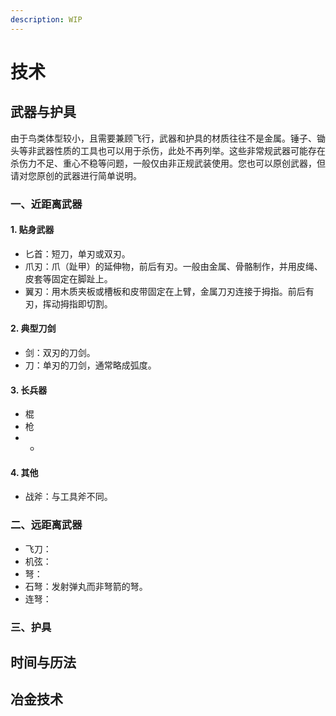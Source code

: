 ```yaml
---
description: WIP
---
```


# 技术

## 武器与护具

由于鸟类体型较小，且需要兼顾飞行，武器和护具的材质往往不是金属。锤子、锄头等非武器性质的工具也可以用于杀伤，此处不再列举。这些非常规武器可能存在杀伤力不足、重心不稳等问题，一般仅由非正规武装使用。您也可以原创武器，但请对您原创的武器进行简单说明。

### 一、近距离武器

#### 1. 贴身武器

* 匕首：短刀，单刃或双刃。
* 爪刃：爪（趾甲）的延伸物，前后有刃。一般由金属、骨骼制作，并用皮绳、皮套等固定在脚趾上。
* 翼刃：用木质夹板或槽板和皮带固定在上臂，金属刀刃连接于拇指。前后有刃，挥动拇指即切割。

#### 2. 典型刀剑

* 剑：双刃的刀剑。
* 刀：单刃的刀剑，通常略成弧度。

#### 3. 长兵器

* 棍
* 枪
* * 
#### 4. 其他

* 战斧：与工具斧不同。

### 二、远距离武器

* 飞刀：
* 机弦：
* 弩：
* 石弩：发射弹丸而非弩箭的弩。
* 连弩：

### 三、护具

## 时间与历法

## 冶金技术

